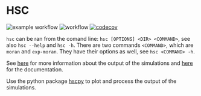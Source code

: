 # HSC
![example workflow](https://github.com/fraterenz/hsc/actions/workflows/clippy-fmt.yml/badge.svg)
![workflow](https://github.com/fraterenz/hsc/actions/workflows/test.yml/badge.svg)
[![codecov](https://codecov.io/gh/fraterenz/hsc/branch/master/graph/badge.svg?token=6JTE5AV0QO)](https://codecov.io/gh/fraterenz/hsc)

`hsc` can be ran from the comand line: `hsc [OPTIONS] <DIR> <COMMAND>`, see also `hsc --help` and `hsc -h`.
There are two commands `<COMMAND>`, which are `moran` and `exp-moran`.
They have their options as well, see `hsc <COMMAND> -h`.

See [here](output.md) for more information about the output of the simulations and [here](https://fraterenz.github.io/hsc/hsc/) for the documentation.

Use the python package [hscpy](https://github.com/fraterenz/hscpy) to plot and process the output of the simulations.
